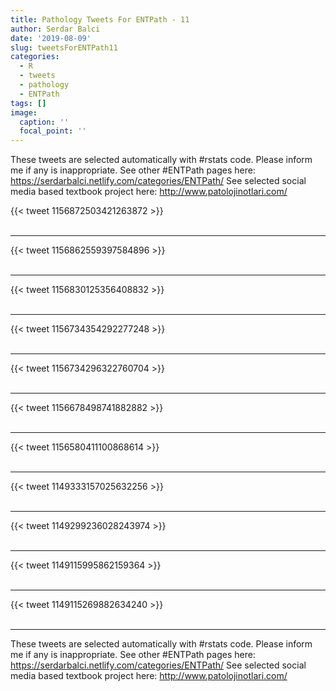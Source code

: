 ```yaml
---
title: Pathology Tweets For ENTPath - 11
author: Serdar Balci
date: '2019-08-09'
slug: tweetsForENTPath11
categories:
  - R
  - tweets
  - pathology
  - ENTPath
tags: []
image:
  caption: ''
  focal_point: ''
---
```



These tweets are selected automatically with #rstats code. Please inform me if any is inappropriate.
See other #ENTPath pages here: https://serdarbalci.netlify.com/categories/ENTPath/ 
See selected social media based textbook project here: http://www.patolojinotlari.com/

{{< tweet 1156872503421263872 >}}
<br>
<br>
<hr>
{{< tweet 1156862559397584896 >}}
<br>
<br>
<hr>
{{< tweet 1156830125356408832 >}}
<br>
<br>
<hr>
{{< tweet 1156734354292277248 >}}
<br>
<br>
<hr>
{{< tweet 1156734296322760704 >}}
<br>
<br>
<hr>
{{< tweet 1156678498741882882 >}}
<br>
<br>
<hr>
{{< tweet 1156580411100868614 >}}
<br>
<br>
<hr>
{{< tweet 1149333157025632256 >}}
<br>
<br>
<hr>
{{< tweet 1149299236028243974 >}}
<br>
<br>
<hr>
{{< tweet 1149115995862159364 >}}
<br>
<br>
<hr>
{{< tweet 1149115269882634240 >}}
<br>
<br>
<hr>


These tweets are selected automatically with #rstats code. Please inform me if any is inappropriate.
See other #ENTPath pages here: https://serdarbalci.netlify.com/categories/ENTPath/ 
See selected social media based textbook project here: http://www.patolojinotlari.com/
